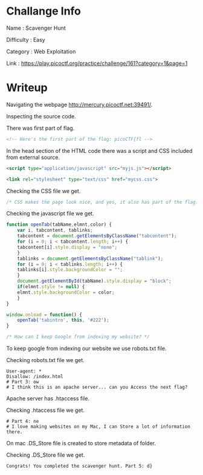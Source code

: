 # Challange Info

Name : Scavenger Hunt

Difficulty : Easy

Category : Web Exploitation

Link : https://play.picoctf.org/practice/challenge/161?category=1&page=1

# Writeup

Navigating the webpage http://mercury.picoctf.net:39491/.

Inspecting the source code.

There was first part of flag.

```html
<!-- Here's the first part of the flag: picoCTF{fl -->
```

In the head section of the HTML code there was a script and CSS included from external source.

```html
<script type="application/javascript" src="myjs.js"></script>
```

```html
<link rel="stylesheet" type="text/css" href="mycss.css">
```

Checking the CSS file we get.

```css
/* CSS makes the page look nice, and yes, it also has part of the flag. Here's part 2: ag */
```

Checking the javascript file we get.

```javascript
function openTab(tabName,elmnt,color) {
    var i, tabcontent, tablinks;
    tabcontent = document.getElementsByClassName("tabcontent");
    for (i = 0; i < tabcontent.length; i++) {
	tabcontent[i].style.display = "none";
    }
    tablinks = document.getElementsByClassName("tablink");
    for (i = 0; i < tablinks.length; i++) {
	tablinks[i].style.backgroundColor = "";
    }
    document.getElementById(tabName).style.display = "block";
    if(elmnt.style != null) {
	elmnt.style.backgroundColor = color;
    }
}

window.onload = function() {
    openTab('tabintro', this, '#222');
}

/* How can I keep Google from indexing my website? */
```

To keep google from indexing our website we use robots.txt file.

Checking robots.txt file we get.

```
User-agent: *
Disallow: /index.html
# Part 3: ow
# I think this is an apache server... can you Access the next flag?
```

Apache server has .htaccess file.

Checking .htaccess file we get.

```
# Part 4: ne
# I love making websites on my Mac, I can Store a lot of information there.
```

On mac .DS_Store file is created to store metadata of folder.

Checking .DS_Store file we get.

```
Congrats! You completed the scavenger hunt. Part 5: d}
```
